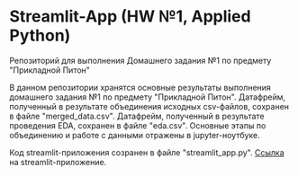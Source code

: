 # Streamlit-App (HW №1, Applied Python)
Репозиторий для выполнения Домашнего задания №1 по предмету "Прикладной Питон"

В данном репозитории хранятся основные результаты выполнения домашнего задания №1 по предмету "Прикладной Питон".
Датафрейм, полученный в результате объединения исходных csv-файлов, сохранен в файле "merged_data.csv".
Датафрейм, полученный в результате проведения EDA, сохранен в файле "eda.csv".
Основные этапы по объединению и работе с данными отражены в jupyter-ноутбуке.

Код streamlit-приложения созранен в файле "streamlit_app.py".
[Ссылка](https://apphw-6a9xhadtw72xapx6bdap8j.streamlit.app/) на streamlit-приложение.
